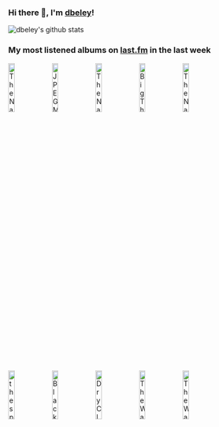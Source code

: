 ### Hi there 👋, I'm [dbeley](https://dbeley.ovh/en)!

![dbeley's github stats](https://github-readme-stats.vercel.app/api?username=dbeley)

### My most listened albums on [last.fm](https://www.last.fm/user/d_beley) in the last week

[<img src='https://lastfm.freetls.fastly.net/i/u/300x300/e442034b94c5573f7dc855fd87d62351.jpg' width='16%' height='16%' alt='The National - Alligator'>](https://www.last.fm/music/the%2bnational/alligator)&nbsp;
[<img src='https://lastfm.freetls.fastly.net/i/u/300x300/037b23a0412996806a14d24ff1fcf763.jpg' width='16%' height='16%' alt='JPEGMAFIA - LP!'>](https://www.last.fm/music/jpegmafia/lp%2521)&nbsp;
[<img src='https://lastfm.freetls.fastly.net/i/u/300x300/1718c111d11bce147b42e6ec6b922414.jpg' width='16%' height='16%' alt='The National - Boxer'>](https://www.last.fm/music/the%2bnational/boxer)&nbsp;
[<img src='https://lastfm.freetls.fastly.net/i/u/300x300/140fbd4e75078c59a9a1552a8dfd1d85.jpg' width='16%' height='16%' alt='Big Thief - Masterpiece'>](https://www.last.fm/music/big%2bthief/masterpiece)&nbsp;
[<img src='https://lastfm.freetls.fastly.net/i/u/300x300/3a57d0017a28de64e1c97c7cdae300e9.jpg' width='16%' height='16%' alt='The National - High Violet'>](https://www.last.fm/music/the%2bnational/high%2bviolet)&nbsp;
<br>
[<img src='https://lastfm.freetls.fastly.net/i/u/300x300/258337eef2b032ab88814d9f7eaf9cdc.jpg' width='16%' height='16%' alt='the spirit of the beehive - Hypnic Jerks'>](https://www.last.fm/music/the%2bspirit%2bof%2bthe%2bbeehive/hypnic%2bjerks)&nbsp;
[<img src='https://lastfm.freetls.fastly.net/i/u/300x300/3332b3cee5de8598dbd080f8e2783f93.jpg' width='16%' height='16%' alt='Black Country, New Road - Ants From Up There'>](https://www.last.fm/music/black%2bcountry%252c%2bnew%2broad/ants%2bfrom%2bup%2bthere)&nbsp;
[<img src='https://lastfm.freetls.fastly.net/i/u/300x300/725ae1bf1cfe5c6dc088ac193c352ba5.jpg' width='16%' height='16%' alt='Dry Cleaning - New Long Leg'>](https://www.last.fm/music/dry%2bcleaning/new%2blong%2bleg)&nbsp;
[<img src='https://lastfm.freetls.fastly.net/i/u/300x300/5a511a836c30a4532418a2a21a8f6294.jpg' width='16%' height='16%' alt='The War on Drugs - A Deeper Understanding'>](https://www.last.fm/music/the%2bwar%2bon%2bdrugs/a%2bdeeper%2bunderstanding)&nbsp;
[<img src='https://lastfm.freetls.fastly.net/i/u/300x300/e38749e9fa8e4e0ece3553b248879823.png' width='16%' height='16%' alt='The War on Drugs - Lost in the Dream'>](https://www.last.fm/music/the%2bwar%2bon%2bdrugs/lost%2bin%2bthe%2bdream)&nbsp;
<br>
